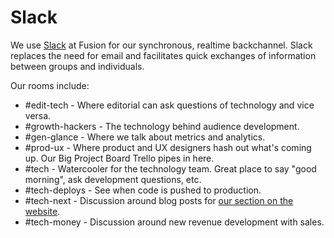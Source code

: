 # Slack

We use [Slack](https://slack.com/) at Fusion for our synchronous, realtime backchannel. Slack replaces the need for email and facilitates quick exchanges of information between groups and individuals.

Our rooms include:

* #edit-tech - Where editorial can ask questions of technology and vice versa.
* #growth-hackers - The technology behind audience development.
* #gen-glance - Where we talk about metrics and analytics.
* #prod-ux - Where product and UX designers hash out what's coming up. Our Big Project Board Trello pipes in here.
* #tech - Watercooler for the technology team. Great place to say "good morning", ask development questions, etc.
* #tech-deploys - See when code is pushed to production.
* #tech-next - Discussion around blog posts for [our section on the website](http://fusion.net/section/tech-product/).
* #tech-money - Discussion around new revenue development with sales.
